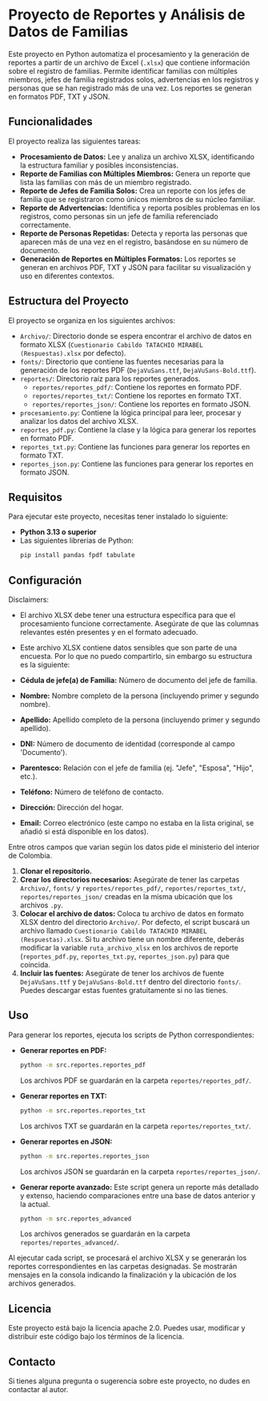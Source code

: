 # <h1 aling="center">Proyecto de Reportes y Análisis de Datos de Familias</h1>

Este proyecto en Python automatiza el procesamiento y la generación de reportes a partir de un archivo de Excel (`.xlsx`) que contiene información sobre el registro de familias. Permite identificar familias con múltiples miembros, jefes de familia registrados solos, advertencias en los registros y personas que se han registrado más de una vez. Los reportes se generan en formatos PDF, TXT y JSON.

## Funcionalidades

El proyecto realiza las siguientes tareas:

* **Procesamiento de Datos:** Lee y analiza un archivo XLSX, identificando la estructura familiar y posibles inconsistencias.
* **Reporte de Familias con Múltiples Miembros:** Genera un reporte que lista las familias con más de un miembro registrado.
* **Reporte de Jefes de Familia Solos:** Crea un reporte con los jefes de familia que se registraron como únicos miembros de su núcleo familiar.
* **Reporte de Advertencias:** Identifica y reporta posibles problemas en los registros, como personas sin un jefe de familia referenciado correctamente.
* **Reporte de Personas Repetidas:** Detecta y reporta las personas que aparecen más de una vez en el registro, basándose en su número de documento.
* **Generación de Reportes en Múltiples Formatos:** Los reportes se generan en archivos PDF, TXT y JSON para facilitar su visualización y uso en diferentes contextos.

## Estructura del Proyecto

El proyecto se organiza en los siguientes archivos:

* `Archivo/`: Directorio donde se espera encontrar el archivo de datos en formato XLSX (`Cuestionario Cabildo TATACHIO MIRABEL (Respuestas).xlsx` por defecto).
* `fonts/`: Directorio que contiene las fuentes necesarias para la generación de los reportes PDF (`DejaVuSans.ttf`, `DejaVuSans-Bold.ttf`).
* `reportes/`: Directorio raíz para los reportes generados.
    * `reportes/reportes_pdf/`: Contiene los reportes en formato PDF.
    * `reportes/reportes_txt/`: Contiene los reportes en formato TXT.
    * `reportes/reportes_json/`: Contiene los reportes en formato JSON.
* `procesamiento.py`: Contiene la lógica principal para leer, procesar y analizar los datos del archivo XLSX.
* `reportes_pdf.py`: Contiene la clase y la lógica para generar los reportes en formato PDF.
* `reportes_txt.py`: Contiene las funciones para generar los reportes en formato TXT.
* `reportes_json.py`: Contiene las funciones para generar los reportes en formato JSON.

## Requisitos

Para ejecutar este proyecto, necesitas tener instalado lo siguiente:

* **Python 3.13 o superior**
* Las siguientes librerías de Python:
    ```bash
    pip install pandas fpdf tabulate
    ```

## Configuración

Disclaimers:
* El archivo XLSX debe tener una estructura específica para que el procesamiento funcione correctamente. Asegúrate de que las columnas relevantes estén presentes y en el formato adecuado.
* Este archivo XLSX contiene datos sensibles que son parte de una encuesta. Por lo que no puedo compartirlo, sin embargo su estructura es la siguiente:

* **Cédula de jefe(a) de Familia:** Número de documento del jefe de familia.
* **Nombre:** Nombre completo de la persona (incluyendo primer y segundo nombre).
* **Apellido:** Apellido completo de la persona (incluyendo primer y segundo apellido).
* **DNI:** Número de documento de identidad (corresponde al campo 'Documento').
* **Parentesco:** Relación con el jefe de familia (ej. "Jefe", "Esposa", "Hijo", etc.).
* **Teléfono:** Número de teléfono de contacto.
* **Dirección:** Dirección del hogar.
* **Email:** Correo electrónico (este campo no estaba en la lista original, se añadió si está disponible en los datos).

Entre otros campos que varian según los datos pide el ministerio del interior de Colombia.

1.  **Clonar el repositorio.**
2.  **Crear los directorios necesarios:** Asegúrate de tener las carpetas `Archivo/`, `fonts/` y `reportes/reportes_pdf/`, `reportes/reportes_txt/`, `reportes/reportes_json/` creadas en la misma ubicación que los archivos `.py`.
3.  **Colocar el archivo de datos:** Coloca tu archivo de datos en formato XLSX dentro del directorio `Archivo/`. Por defecto, el script buscará un archivo llamado `Cuestionario Cabildo TATACHIO MIRABEL (Respuestas).xlsx`. Si tu archivo tiene un nombre diferente, deberás modificar la variable `ruta_archivo_xlsx` en los archivos de reporte (`reportes_pdf.py`, `reportes_txt.py`, `reportes_json.py`) para que coincida.
4.  **Incluir las fuentes:** Asegúrate de tener los archivos de fuente `DejaVuSans.ttf` y `DejaVuSans-Bold.ttf` dentro del directorio `fonts/`. Puedes descargar estas fuentes gratuitamente si no las tienes.

## Uso

Para generar los reportes, ejecuta los scripts de Python correspondientes:

* **Generar reportes en PDF:**
    ```bash
    python -m src.reportes.reportes_pdf
    ```
    Los archivos PDF se guardarán en la carpeta `reportes/reportes_pdf/`.

* **Generar reportes en TXT:**
    ```bash
    python -m src.reportes.reportes_txt
    ```
    Los archivos TXT se guardarán en la carpeta `reportes/reportes_txt/`.

* **Generar reportes en JSON:**
    ```bash
    python -m src.reportes.reportes_json
    ```
    Los archivos JSON se guardarán en la carpeta `reportes/reportes_json/`.

* **Generar reporte avanzado:** Este script genera un reporte más detallado y extenso, haciendo comparaciones entre una base de datos anterior y la actual.
    ```bash
    python -m src.reportes_advanced
    ```
    Los archivos generados se guardarán en la carpeta `reportes/reportes_advanced/`.

Al ejecutar cada script, se procesará el archivo XLSX y se generarán los reportes correspondientes en las carpetas designadas. Se mostrarán mensajes en la consola indicando la finalización y la ubicación de los archivos generados.

## Licencia

Este proyecto está bajo la licencia apache 2.0. Puedes usar, modificar y distribuir este código bajo los términos de la licencia.

## Contacto

Si tienes alguna pregunta o sugerencia sobre este proyecto, no dudes en contactar al autor.